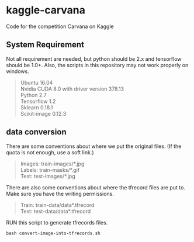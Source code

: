 # kaggle-carvana
Code for the competition Carvana on Kaggle

## System Requirement

Not all requirement are needed, but python should be 2.x and tensorflow should be 1.0+. Also, the scripts in this repository may not work properly on windows.

> Ubuntu 16.04  
> Nvidia CUDA 8.0 with driver version 378.13  
> Python 2.7  
> Tensorflow 1.2  
> Sklearn 0.18.1  
> Scikit-image 0.12.3

## data conversion

There are some conventions about where we put the original files. (If the quota is not enough, use a soft link.)

> Images:  train-images/\*.jpg  
> Labels:  train-masks/\*.gif  
> Test:    test-images/\*.jpg  

There are also some conventions about where the tfrecord files are put to. Make sure you have the writing permissions.

> Train:   train-data/data\*.tfrecord  
> Test:    test-data/data\*.tfrecord  

RUN this script to generate tfrecords files.

    bash convert-image-into-tfrecords.sh 

